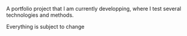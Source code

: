 A portfolio project that I am currently developping, where I test several technologies and methods.

Everything is subject to change
